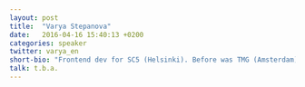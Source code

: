 ```yaml
---
layout: post
title:  "Varya Stepanova"
date:   2016-04-16 15:40:13 +0200
categories: speaker
twitter: varya_en
short-bio: "Frontend dev for SC5 (Helsinki). Before was TMG (Amsterdam) and Yandex (Moscow). Truly BEM #b_ adept and a cat fan."
talk: t.b.a.
---
```


